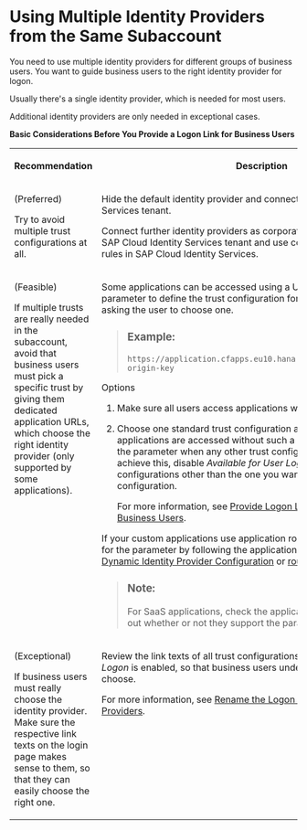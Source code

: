 <!-- loiob8c0aac0e86944cf984b672dea2f38d0 -->

# Using Multiple Identity Providers from the Same Subaccount

You need to use multiple identity providers for different groups of business users. You want to guide business users to the right identity provider for logon.

Usually there's a single identity provider, which is needed for most users.

Additional identity providers are only needed in exceptional cases.

**Basic Considerations Before You Provide a Logon Link for Business Users**


<table>
<tr>
<th valign="top">

Recommendation

</th>
<th valign="top">

Description

</th>
</tr>
<tr>
<td valign="top">

\(Preferred\)

Try to avoid multiple trust configurations at all.

</td>
<td valign="top">

Hide the default identity provider and connect a single SAP Cloud Identity Services tenant.

Connect further identity providers as corporate identity providers in the SAP Cloud Identity Services tenant and use conditional authentication rules in SAP Cloud Identity Services.

</td>
</tr>
<tr>
<td valign="top">

\(Feasible\)

If multiple trusts are really needed in the subaccount, avoid that business users must pick a specific trust by giving them dedicated application URLs, which choose the right identity provider \(only supported by some applications\).

</td>
<td valign="top">

Some applications can be accessed using a URL that includes a query parameter to define the trust configuration for user login, instead of asking the user to choose one.

> ### Example:  
> `https://application.cfapps.eu10.hana.ondemand.com/sap_idp=some-origin-key`

Options

1.  Make sure all users access applications with such URLs.

2.  Choose one standard trust configuration as the one to be used when applications are accessed without such a query parameter. Only use the parameter when any other trust configuration should be used. To achieve this, disable *Available for User Logon* for all trust configurations other than the one you want to use as standard trust configuration.

    For more information, see [Provide Logon Link to Identity Provider for Business Users](provide-logon-link-to-identity-provider-for-business-users-8f8677c.md).


If your custom applications use application router, you can enable support for the parameter by following the application router documentation. See [Dynamic Identity Provider Configuration](https://www.npmjs.com/package/@sap/approuter#dynamic-identity-provider-configuration) or [routes](../30-development/routes-666eb55.md).

> ### Note:  
> For SaaS applications, check the application documentation to find out whether or not they support the parameter.



</td>
</tr>
<tr>
<td valign="top">

\(Exceptional\)

If business users must really choose the identity provider. Make sure the respective link texts on the login page makes sense to them, so that they can easily choose the right one.

</td>
<td valign="top">

Review the link texts of all trust configurations, where *Available for User Logon* is enabled, so that business users understand which one to choose.

For more information, see [Rename the Logon Link Text for Custom Identity Providers](rename-the-logon-link-text-for-custom-identity-providers-f0e6259.md).

</td>
</tr>
</table>

